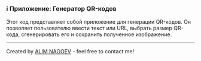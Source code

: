 ### ℹ️ Приложение: Генератор QR-кодов

Этот код представляет собой приложение для генерации QR-кодов.
Он позволяет пользователю ввести текст или URL, выбрать размер QR-кода,
сгенерировать его и сохранить полученное изображение.

-----
Created by [ALIM NAGOEV](https://github.com/nagoev-id) - feel free to contact me!


